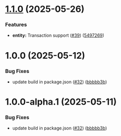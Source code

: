 # [1.1.0](https://github.com/Kysumi/dyno-table/compare/v1.0.0...v1.1.0) (2025-05-26)


### Features

* **entity:** Transaction support ([#39](https://github.com/Kysumi/dyno-table/issues/39)) ([5497269](https://github.com/Kysumi/dyno-table/commit/54972691274d81fbcfb9041be4449c90d7815d4f))

# 1.0.0 (2025-05-12)


### Bug Fixes

* update build in package.json ([#32](https://github.com/Kysumi/dyno-table/issues/32)) ([bbbbb3b](https://github.com/Kysumi/dyno-table/commit/bbbbb3b54e037cca4c341c956c0f4204ec09c162))

# 1.0.0-alpha.1 (2025-05-11)


### Bug Fixes

* update build in package.json ([#32](https://github.com/Kysumi/dyno-table/issues/32)) ([bbbbb3b](https://github.com/Kysumi/dyno-table/commit/bbbbb3b54e037cca4c341c956c0f4204ec09c162))
